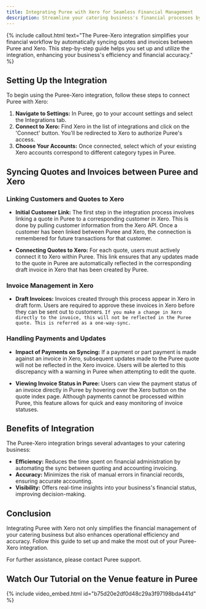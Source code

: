 ```yaml
---
title: Integrating Puree with Xero for Seamless Financial Management
description: Streamline your catering business's financial processes by connecting Puree to Xero. This guide walks you through the setup and use of integrating Puree with Xero, ensuring your quotes and accounting are effortlessly synchronized.
---
```


{% include callout.html text="The Puree-Xero integration simplifies your financial workflow by automatically syncing quotes and invoices between Puree and Xero. This step-by-step guide helps you set up and utilize the integration, enhancing your business's efficiency and financial accuracy." %}

## Setting Up the Integration

To begin using the Puree-Xero integration, follow these steps to connect Puree with Xero:

1. **Navigate to Settings:** In Puree, go to your account settings and select the Integrations tab.
2. **Connect to Xero:** Find Xero in the list of integrations and click on the 'Connect' button. You'll be redirected to Xero to authorize Puree's access.
3. **Choose Your Accounts:** Once connected, select which of your existing Xero accounts correspond to different category types in Puree.

## Syncing Quotes and Invoices between Puree and Xero

### Linking Customers and Quotes to Xero

- **Initial Customer Link:** The first step in the integration process involves linking a quote in Puree to a corresponding customer in Xero. This is done by pulling customer information from the Xero API. Once a customer has been linked between Puree and Xero, the connection is remembered for future transactions for that customer.

- **Connecting Quotes to Xero:** For each quote, users must actively connect it to Xero within Puree. This link ensures that any updates made to the quote in Puree are automatically reflected in the corresponding draft invoice in Xero that has been created by Puree.

### Invoice Management in Xero

- **Draft Invoices:** Invoices created through this process appear in Xero in draft form. Users are required to approve these invoices in Xero before they can be sent out to customers. `If you make a change in Xero directly to the invoice, this will not be reflected in the Puree quote. This is referred as a one-way-sync.`

### Handling Payments and Updates

- **Impact of Payments on Syncing:** If a payment or part payment is made against an invoice in Xero, subsequent updates made to the Puree quote will not be reflected in the Xero invoice. Users will be alerted to this discrepancy with a warning in Puree when attempting to edit the quote.

- **Viewing Invoice Status in Puree:** Users can view the payment status of an invoice directly in Puree by hovering over the Xero button on the quote index page. Although payments cannot be processed within Puree, this feature allows for quick and easy monitoring of invoice statuses.

## Benefits of Integration

The Puree-Xero integration brings several advantages to your catering business:

- **Efficiency:** Reduces the time spent on financial administration by automating the sync between quoting and accounting invoicing.
- **Accuracy:** Minimizes the risk of manual errors in financial records, ensuring accurate accounting.
- **Visibility:** Offers real-time insights into your business's financial status, improving decision-making.

## Conclusion

Integrating Puree with Xero not only simplifies the financial management of your catering business but also enhances operational efficiency and accuracy. Follow this guide to set up and make the most out of your Puree-Xero integration.

For further assistance, please contact Puree support.

## Watch Our Tutorial on the Venue feature in Puree
<!-- Loom Video Below -->

{% include video_embed.html id="b75d20e2df0d48c29a3f97198bda441d" %}  
<br>
